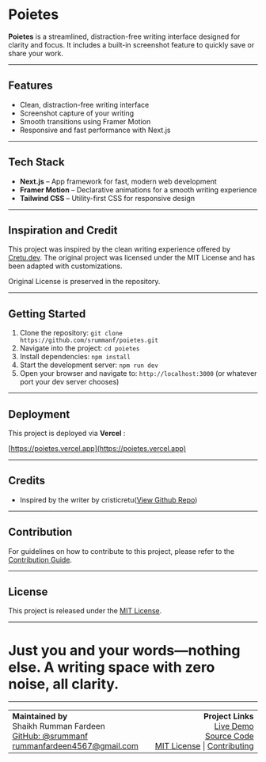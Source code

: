 # Poietes

**Poietes** is a streamlined, distraction-free writing interface designed for clarity and focus. It includes a built-in screenshot feature to quickly save or share your work.

---

## Features

- Clean, distraction-free writing interface
- Screenshot capture of your writing
- Smooth transitions using Framer Motion
- Responsive and fast performance with Next.js

---

## Tech Stack

- **Next.js** – App framework for fast, modern web development
- **Framer Motion** – Declarative animations for a smooth writing experience
- **Tailwind CSS** – Utility-first CSS for responsive design

---

## Inspiration and Credit

This project was inspired by the clean writing experience offered by [Cretu.dev](https://cretu.dev/). The original project was licensed under the MIT License and has been adapted with customizations.

Original License is preserved in the repository.

---

## Getting Started

1. Clone the repository:
   `git clone https://github.com/srummanf/poietes.git`
2. Navigate into the project:
   `cd poietes`
3. Install dependencies:
   `npm install`
4. Start the development server:
   `npm run dev`
5. Open your browser and navigate to:
   `http://localhost:3000` (or whatever port your dev server chooses)


---

## Deployment

This project is deployed via  **Vercel** :

[https://poietes.vercel.app](https://poietes.vercel.app)

---

## Credits

* Inspired by the writer by cristicretu([View Github Repo](https://github.com/cristicretu/writer))

---

## Contribution

For guidelines on how to contribute to this project, please refer to the [Contribution Guide](./CONTRIBUTION.md).

---

## License

This project is released under the [MIT License](./LICENSE.md).

---

# Just you and your words—nothing else. A writing space with zero noise, all clarity.

---

<table>
  <tr>
    <td align="left" width="50%">
      <strong>Maintained by</strong><br />
      Shaikh Rumman Fardeen<br />
      <a href="https://github.com/srummanf">GitHub: @srummanf</a><br />
      <a href="mailto:rummanfardeen4567@gmail.com">rummanfardeen4567@gmail.com</a>
    </td>
    <td align="right" width="50%">
      <strong>Project Links</strong><br />
      <a href="https://poietes.vercel.app/">Live Demo</a><br />
      <a href="https://github.com/srummanf/poietes">Source Code</a><br />
      <a href="./LICENSE">MIT License</a> | <a href="./CONTRIBUTING.md">Contributing</a>
    </td>
  </tr>
</table>
